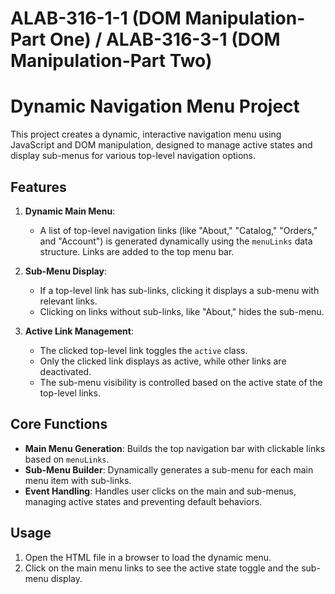 # ALAB-316-1-1 (DOM Manipulation-Part One) / ALAB-316-3-1 (DOM Manipulation-Part Two)
# Dynamic Navigation Menu Project

This project creates a dynamic, interactive navigation menu using JavaScript and DOM manipulation, designed to manage active states and display sub-menus for various top-level navigation options.

## Features

1. **Dynamic Main Menu**: 
   - A list of top-level navigation links (like "About," "Catalog," "Orders," and "Account") is generated dynamically using the `menuLinks` data structure. Links are added to the top menu bar.

2. **Sub-Menu Display**:
   - If a top-level link has sub-links, clicking it displays a sub-menu with relevant links.
   - Clicking on links without sub-links, like "About," hides the sub-menu.

3. **Active Link Management**:
   - The clicked top-level link toggles the `active` class.
   - Only the clicked link displays as active, while other links are deactivated.
   - The sub-menu visibility is controlled based on the active state of the top-level links.

## Core Functions

- **Main Menu Generation**: Builds the top navigation bar with clickable links based on `menuLinks`.
- **Sub-Menu Builder**: Dynamically generates a sub-menu for each main menu item with sub-links.
- **Event Handling**: Handles user clicks on the main and sub-menus, managing active states and preventing default behaviors.

## Usage

1. Open the HTML file in a browser to load the dynamic menu.
2. Click on the main menu links to see the active state toggle and the sub-menu display.
